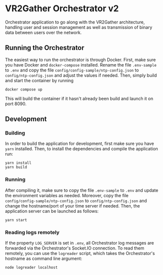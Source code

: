 # VR2Gather Orchestrator v2

Orchestrator application to go along with the VR2Gather architecture, handling
user and session management as well as transmission of binary data between
users over the network.

## Running the Orchestrator

The easiest way to run the orchestrator is through Docker. First, make sure you
have Docker and `docker-compose` installed. Rename the file `.env-sample` to
`.env` and copy the file `config/config-sample/ntp-config.json` to
`config/ntp-config.json` and adjust the values if needed. Then, simply build
and start the container by running

    docker compose up

This will build the container if it hasn't already been build and launch it on
port 8090.

## Development

### Building

In order to build the application for development, first make sure you have
`yarn` installed. Then, to install the dependencies and compile the application
run:

    yarn install
    yarn build

### Running

After compiling it, make sure to copy the file `.env-sample` to `.env` and
update the environment variables as needed. Moreover, copy the file
`config/config-sample/ntp-config.json` to `config/ntp-config.json` and change
the hostname/port of your time server if needed. Then, the application server
can be launched as follows:

    yarn start

### Reading logs remotely

If the property `LOG_SERVER` is set in `.env`, all Orchestrator log messages
are forwarded via the Orchestrator's Socket.IO connection. To read them
remotely, you can use the `logreader` script, which takes the Orchestrator's
hostname as command line argument:

    node logreader localhost

